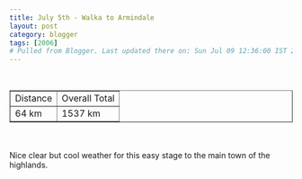 ```yaml
---
title: July 5th - Walka to Armindale
layout: post
category: blogger
tags: [2006]
# Pulled from Blogger. Last updated there on: Sun Jul 09 12:36:00 IST 2006
---
```

<TABLE BORDER="1"><TR><TD>Distance</TD><TD>Overall Total</TD></TR><br /><TR><TD>64 km</TD><TD>1537 km</TD></TR></TABLE><br /><br />Nice clear but cool weather for this easy stage to the main town of the highlands.
